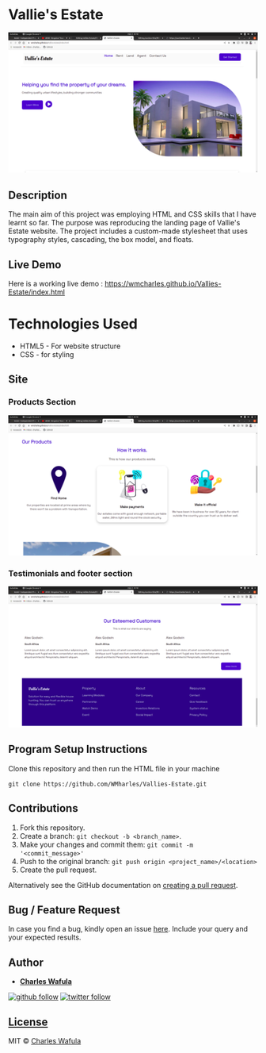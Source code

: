 # Vallie's Estate
![image](https://github.com/WMCharles/Vallies-Estate/blob/main/intro.png)

## Description
The main aim of this project was employing HTML and CSS skills that I have learnt so far. The purpose was reproducing the landing page of Vallie's Estate website. The project includes a custom-made stylesheet that uses typography styles, cascading, the box model, and floats.

## Live Demo
Here is a working live demo :  https://wmcharles.github.io/Vallies-Estate/index.html

# Technologies Used
* HTML5 - For website structure
* CSS - for styling
## Site

### Products Section
![image](https://github.com/WMCharles/Vallies-Estate/blob/main/products.png)
### Testimonials and footer section
![image](https://github.com/WMCharles/Vallies-Estate/blob/main/footer.png)

## Program Setup Instructions

Clone this repository and then run the HTML file in your machine
```
git clone https://github.com/WMharles/Vallies-Estate.git
```
## Contributions

1. Fork this repository.
2. Create a branch: `git checkout -b <branch_name>`.
3. Make your changes and commit them: `git commit -m '<commit_message>'`
4. Push to the original branch: `git push origin <project_name>/<location>`
5. Create the pull request.

Alternatively see the GitHub documentation on [creating a pull request](https://help.github.com/en/github/collaborating-with-issues-and-pull-requests/creating-a-pull-request).

## Bug / Feature Request

In case you find a bug, kindly open an issue [here](https://https://github.com/WMCharles/Auction-Site/issues/new). Include your query and your expected results.

## Author 

* **[Charles Wafula](https://https://github.com/WMCharles)** 

[![github follow](https://img.shields.io/github/followers/WMCharles?label=Follow_on_GitHub)](https://github.com/WMKCharles)
[![twitter follow](https://img.shields.io/twitter/follow/WMCharles?style=social)](https://twitter.com/WMKCharles)

## [License](https://github.com/WMCharles/Vallies-Estate/blob/master/LICENSE.md)

MIT © [Charles Wafula ](https://github.com/WMCharles)
